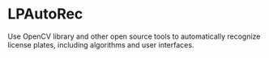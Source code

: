 # LPAutoRec
Use OpenCV library and other open source tools to automatically recognize license plates, including algorithms and user interfaces.
